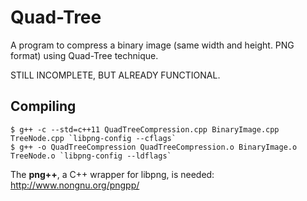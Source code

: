 # Quad-Tree

A program to compress a binary image (same width and height. PNG format) using Quad-Tree technique.

STILL INCOMPLETE, BUT ALREADY FUNCTIONAL.


## Compiling
```
$ g++ -c --std=c++11 QuadTreeCompression.cpp BinaryImage.cpp TreeNode.cpp `libpng-config --cflags`
$ g++ -o QuadTreeCompression QuadTreeCompression.o BinaryImage.o TreeNode.o `libpng-config --ldflags`
```

The **png++**, a C++ wrapper for libpng, is needed: http://www.nongnu.org/pngpp/
